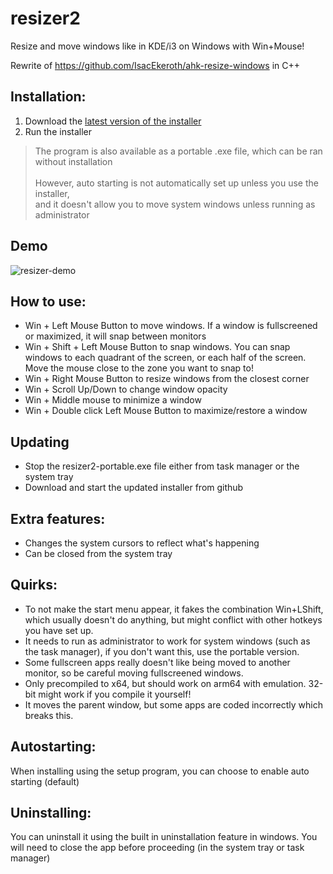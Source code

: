 # resizer2

Resize and move windows like in KDE/i3 on Windows with Win+Mouse!

Rewrite of https://github.com/IsacEkeroth/ahk-resize-windows in C++

## Installation:

1. Download the [latest version of the installer](https://github.com/alvesvaren/resizer2/releases/latest/download/resizer2-setup.exe)
2. Run the installer

> The program is also available as a portable .exe file, which can be ran without installation<br><br>
> However, auto starting is not automatically set up unless you use the installer,<br>
> and it doesn't allow you to move system windows unless running as administrator

## Demo

![resizer-demo](https://github.com/user-attachments/assets/b1eb583f-3b3b-413b-b7a4-c431f06baee0)

## How to use:

- Win + Left Mouse Button to move windows. If a window is fullscreened or maximized, it will snap between monitors
- Win + Shift + Left Mouse Button to snap windows. 
  You can snap windows to each quadrant of the screen, or each half of the screen. Move the mouse close to the zone you want to snap to!
- Win + Right Mouse Button to resize windows from the closest corner
- Win + Scroll Up/Down to change window opacity
- Win + Middle mouse to minimize a window
- Win + Double click Left Mouse Button to maximize/restore a window

## Updating

- Stop the resizer2-portable.exe file either from task manager or the system tray
- Download and start the updated installer from github

## Extra features:

- Changes the system cursors to reflect what's happening
- Can be closed from the system tray

## Quirks:

- To not make the start menu appear, it fakes the combination Win+LShift, which usually doesn't do anything, but might conflict with other hotkeys you have set up.
- It needs to run as administrator to work for system windows (such as the task manager), if you don't want this, use the portable version.
- Some fullscreen apps really doesn't like being moved to another monitor, so be careful moving fullscreened windows.
- Only precompiled to x64, but should work on arm64 with emulation. 32-bit might work if you compile it yourself!
- It moves the parent window, but some apps are coded incorrectly which breaks this.

## Autostarting:

When installing using the setup program, you can choose to enable auto starting (default)

## Uninstalling:

You can uninstall it using the built in uninstallation feature in windows. You will need to close the app before proceeding (in the system tray or task manager)
